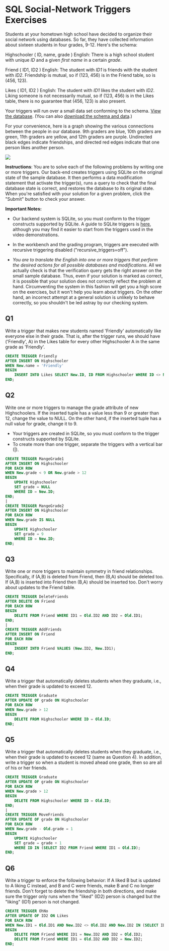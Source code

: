 # SQL Social-Network Triggers Exercises

Students at your hometown high school have decided to organize their social network using databases. So far, they have collected information about sixteen students in four grades, 9-12. Here's the schema: 

Highschooler ( ID, name, grade ) 
English: There is a high school student with unique *ID* and a given *first name* in a certain *grade*. 

Friend ( ID1, ID2 ) 
English: The student with *ID1* is friends with the student with *ID2*. Friendship is mutual, so if (123, 456) is in the Friend table, so is (456, 123). 

Likes ( ID1, ID2 ) 
English: The student with *ID1* likes the student with *ID2*. Liking someone is not necessarily mutual, so if (123, 456) is in the Likes table, there is no guarantee that (456, 123) is also present. 

Your triggers will run over a small data set conforming to the schema. [View the database](https://lagunita.stanford.edu/c4x/DB/Constraints/asset/socialdata.html). (You can also [download the schema and data](https://s3-us-west-2.amazonaws.com/prod-c2g/db/Winter2013/files/social.sql).) 

For your convenience, here is a graph showing the various connections between the people in our database. 9th graders are blue, 10th graders are green, 11th graders are yellow, and 12th graders are purple. Undirected black edges indicate friendships, and directed red edges indicate that one person likes another person.

![](https://lagunita.stanford.edu/assets/courseware/v1/db2bd56806a9ee925f626a01600a97f9/c4x/DB/Constraints/asset/social.png)

**Instructions**: You are to solve each of the following problems by writing one or more triggers. Our back-end creates triggers using SQLite on the original state of the sample database. It then performs a data modification statement that activate the trigger(s), runs a query to check that the final database state is correct, and restores the database to its original state. When you're satisfied with your solution for a given problem, click the "Submit" button to check your answer.

**Important Notes:**

- Our backend system is SQLite, so you must conform to the trigger constructs supported by SQLite. A guide to SQLite triggers is [here](http://www.sqlite.org/lang_createtrigger.html), although you may find it easier to start from the triggers used in the video demonstrations.

- In the workbench and the grading program, triggers are executed with recursive triggering disabled ("recursive_triggers=off").

- *You are to translate the English into one or more triggers that perform the desired actions for all possible databases and modifications*. All we actually check is that the verification query gets the right answer on the small sample database. Thus, even if your solution is marked as correct, it is possible that your solution does not correctly reflect the problem at hand. Circumventing the system in this fashion will get you a high score on the exercises, but it won't help you learn about triggers. On the other hand, an incorrect attempt at a general solution is unlikely to behave correctly, so you shouldn't be led astray by our checking system.

## Q1

Write a trigger that makes new students named 'Friendly' automatically like everyone else in their grade. That is, after the trigger runs, we should have ('Friendly', A) in the Likes table for every other Highschooler A in the same grade as 'Friendly'.

```sql
CREATE TRIGGER Friendly
AFTER INSERT ON Highschooler
WHEN New.name = 'Friendly'
BEGIN
    INSERT INTO Likes SELECT New.ID, ID FROM Highschooler WHERE ID <> New.ID AND grade = New.grade;
END;
```

## Q2

Write one or more triggers to manage the grade attribute of new Highschoolers. If the inserted tuple has a value less than 9 or greater than 12, change the value to NULL. On the other hand, if the inserted tuple has a null value for grade, change it to 9.

- Your triggers are created in SQLite, so you must conform to the trigger constructs supported by SQLite.
- To create more than one trigger, separate the triggers with a vertical bar (|).

```sql
CREATE TRIGGER MangeGrade1
AFTER INSERT ON Highschooler
FOR EACH ROW
WHEN New.grade < 9 OR New.grade > 12
BEGIN
    UPDATE Highschooler
    SET grade = NULL
    WHERE ID = New.ID;
END;
|
CREATE TRIGGER MangeGrade2
AFTER INSERT ON Highschooler
FOR EACH ROW
WHEN New.grade IS NULL
BEGIN
    UPDATE Highschooler
    SET grade = 9
    WHERE ID = New.ID;
END;
```

## Q3

Write one or more triggers to maintain symmetry in friend relationships. Specifically, if (A,B) is deleted from Friend, then (B,A) should be deleted too. If (A,B) is inserted into Friend then (B,A) should be inserted too. Don't worry about updates to the Friend table.

```sql
CREATE TRIGGER DeleteFriends
AFTER DELETE ON Friend
FOR EACH ROW
BEGIN
    DELETE FROM Friend WHERE ID1 = Old.ID2 AND ID2 = Old.ID1;
END;
|
CREATE TRIGGER AddFriends
AFTER INSERT ON Friend
FOR EACH ROW
BEGIN
    INSERT INTO Friend VALUES (New.ID2, New.ID1);
END;
```

## Q4

Write a trigger that automatically deletes students when they graduate, i.e., when their grade is updated to exceed 12.

```sql
CREATE TRIGGER Graduate
AFTER UPDATE OF grade ON Highschooler
FOR EACH ROW
WHEN New.grade > 12
BEGIN
    DELETE FROM Highschooler WHERE ID = Old.ID;
END;
```

## Q5

Write a trigger that automatically deletes students when they graduate, i.e., when their grade is updated to exceed 12 (same as Question 4). In addition, write a trigger so when a student is moved ahead one grade, then so are all of his or her friends.

```sql
CREATE TRIGGER Graduate
AFTER UPDATE OF grade ON Highschooler
FOR EACH ROW
WHEN New.grade > 12
BEGIN
    DELETE FROM Highschooler WHERE ID = Old.ID;
END;
|
CREATE TRIGGER MoveFriends
AFTER UPDATE OF grade ON Highschooler
FOR EACH ROW
WHEN New.grade - Old.grade = 1
BEGIN
    UPDATE Highschooler
    SET grade = grade + 1
    WHERE ID IN (SELECT ID2 FROM Friend WHERE ID1 = Old.ID);
END;
```

## Q6

Write a trigger to enforce the following behavior: If A liked B but is updated to A liking C instead, and B and C were friends, make B and C no longer friends. Don't forget to delete the friendship in both directions, and make sure the trigger only runs when the "liked" (ID2) person is changed but the "liking" (ID1) person is not changed.

```sql
CREATE TRIGGER OhNo
AFTER UPDATE OF ID2 ON Likes
FOR EACH ROW
WHEN New.ID1 = Old.ID1 AND New.ID2 <> Old.ID2 AND New.ID2 IN (SELECT ID2 FROM Friend WHERE ID1 = Old.ID2)
BEGIN
    DELETE FROM Friend WHERE ID1 = New.ID2 AND ID2 = Old.ID2;
    DELETE FROM Friend WHERE ID1 = Old.ID2 AND ID2 = New.ID2;
END;
```

